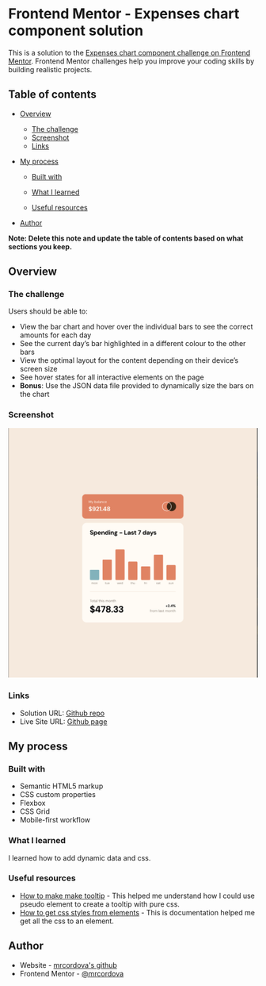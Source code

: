 # Frontend Mentor - Expenses chart component solution

This is a solution to the [Expenses chart component challenge on Frontend Mentor](https://www.frontendmentor.io/challenges/expenses-chart-component-e7yJBUdjwt). Frontend Mentor challenges help you improve your coding skills by building realistic projects.

## Table of contents

- [Overview](#overview)
  - [The challenge](#the-challenge)
  - [Screenshot](#screenshot)
  - [Links](#links)
- [My process](#my-process)

  - [Built with](#built-with)
  - [What I learned](#what-i-learned)

  - [Useful resources](#useful-resources)

- [Author](#author)

**Note: Delete this note and update the table of contents based on what sections you keep.**

## Overview

### The challenge

Users should be able to:

- View the bar chart and hover over the individual bars to see the correct amounts for each day
- See the current day’s bar highlighted in a different colour to the other bars
- View the optimal layout for the content depending on their device’s screen size
- See hover states for all interactive elements on the page
- **Bonus**: Use the JSON data file provided to dynamically size the bars on the chart

### Screenshot

![](images/screenshot.png)

### Links

- Solution URL: [Github repo](https://github.com/mrcordova/expenses-chart-component-main)
- Live Site URL: [Github page](https://mrcordova.github.io/expenses-chart-component-main/)

## My process

### Built with

- Semantic HTML5 markup
- CSS custom properties
- Flexbox
- CSS Grid
- Mobile-first workflow

### What I learned

I learned how to add dynamic data and css.

### Useful resources

- [How to make make tooltip](https://stackoverflow.com/questions/41970493/how-to-control-position-and-colour-of-title-text-in-html-href-element) - This helped me understand how I could use pseudo element to create a tooltip with pure css.
- [How to get css styles from elements](https://developer.mozilla.org/en-US/docs/Web/API/Window/getComputedStyle) - This is documentation helped me get all the css to an element.

## Author

- Website - [mrcordova's github](https://github.com/mrcordova)
- Frontend Mentor - [@mrcordova](https://www.frontendmentor.io/profile/mrcordova)
